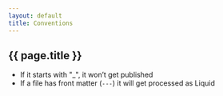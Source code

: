 ```yaml
---
layout: default
title: Conventions
---
```


{{ page.title }}
----------------

* If it starts with "_", it won’t get published
* If a file has front matter (`---`) it will get processed as Liquid
